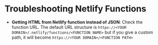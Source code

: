 
# Troubleshooting Netlify Functions

- **Getting HTML from Netlify function instead of JSON**: Check the function URL. The default URL structure is `https://<YOUR DOMAIN>/.netlify/functions/<FUNCTION NAME>` but if you give a custom path, it will become `https://<YOUR DOMAIN>/<FUNCTION PATH>`